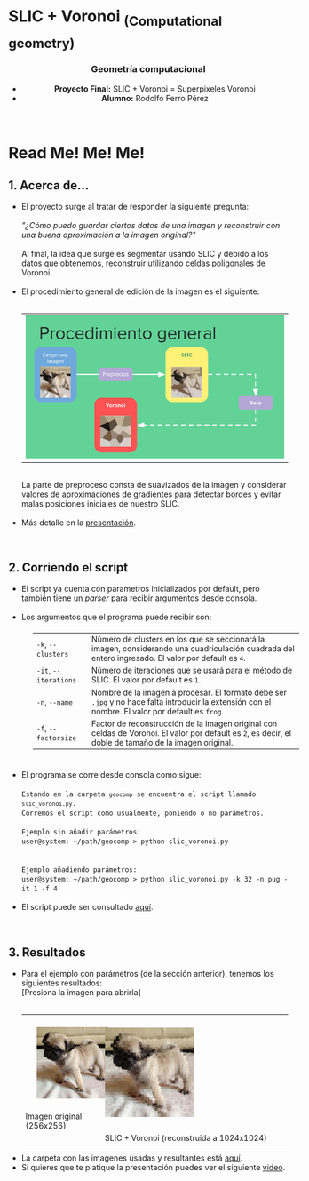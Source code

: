 # SLIC + Voronoi <sub>(Computational geometry)</sub>
<body>
		<header>
			<h3>Geometría computacional</h3>
			<ul>
				<li><b>Proyecto Final:</b> SLIC + Voronoi = Superpixeles Voronoi</li>
				<li><b>Alumno:</b> Rodolfo Ferro Pérez </li><br>
			</ul>
		</header>
		<h1>Read Me! Me! Me!</h1>
			<h2>1. Acerca de...</h2>
			<ul>
				<li>El proyecto surge al tratar de responder la siguiente pregunta:
					<br><br> <i>"¿Cómo puedo guardar ciertos datos de una imagen y reconstruir con una buena aproximación a la imagen original?"</i><br><br>
					Al final, la idea que surge es segmentar usando SLIC y debido a los datos que obtenemos, reconstruir utilizando celdas poligonales de Voronoi.
				</li><br>
				<li>El procedimiento general de edición de la imagen es el siguiente:<br><br>
					<table>
						<tr>
							<td><img src="https://raw.githubusercontent.com/RodolfoFerro/SLICVoronoi/master/imgs/readme/proc.png"></td>
						</tr>
					</table>
					<br>
					La parte de preproceso consta de suavizados de la imagen y considerar valores de aproximaciones de gradientes para detectar bordes y evitar malas posiciones iniciales de nuestro SLIC.</li><br>
					<li>Más detalle en la <a href="SLICVoronoi.pdf">presentación</a>.</li></ul>
			<br>
			<h2>2. Corriendo el script</h2>
			<ul>
				<li>El script ya cuenta con parametros inicializados por default, pero también tiene un <i>parser</i> para recibir argumentos desde consola. </li><br>
				<li>Los argumentos que el programa puede recibir son:
					<table width="70%" style="margin:20px;">
						<tr>
							<td><code>-k</code>, <code>--clusters</code></td>
							<td>Número de clusters en los que se seccionará la imagen, considerando una cuadriculación cuadrada del entero ingresado. El valor por default es <code>4</code>.</td>
						</tr>
						<tr>
							<td><code>-it</code>, <code>--iterations</code></td>
							<td>Número de iteraciones que se usará para el método de SLIC. El valor por default es <code>1</code>.</td>
						</tr>
						<tr>
							<td><code>-n</code>, <code>--name</code></td>
							<td>Nombre de la imagen a procesar. El formato debe ser <code>.jpg</code> y no hace falta introducir la extensión con el nombre. El valor por default es <code>frog</code>.</td>
						</tr>
						<tr>
							<td><code>-f</code>, <code>--factorsize</code></td>
							<td>Factor de reconstrucción de la imagen original con celdas de Voronoi. El valor por default es <code>2</code>, es decir, el doble de tamaño de la imagen original.</td>
						</tr>
					</table>
				</li><br>
				<li>El programa se corre desde consola como sigue: </li><br>
				<section>
					<code class="comment">Estando en la carpeta <code>geocomp</code> se encuentra el script llamado <code>slic_voronoi.py</code>.</code><br>
					<code class="comment">Corremos el script como usualmente, poniendo o no parámetros.</code><br><br>
					<code class="comment">Ejemplo sin añadir parámetros:</code>
					<section class="console">
						<code class="sys">user@system: </code><code class="command">~/path/geocomp > python slic_voronoi.py</code><br>
					</section><br><br>
					<code class="comment">Ejemplo añadiendo parámetros:</code>
					<section class="console">
						<code class="sys">user@system: </code><code class="command">~/path/geocomp > python slic_voronoi.py -k 32 -n pug -it 1 -f 4</code><br>
					</section>
				</section><br>
				<li>El script puede ser consultado <a href="slic_voronoi.py">aquí</a>.</li></ul>
			<br>
			<h2>3. Resultados</h2>
			<ul>
				<li>Para el ejemplo con parámetros (de la sección anterior), tenemos los siguientes resultados:<br>
					[Presiona la imagen para abrirla]<br><br>
					<table width="80%">
						<tr>
							<td><a href="imgs/pug.jpg"><img src="imgs/pug.jpg" style="padding:20px;"></a><br>Imagen original (256x256)</td>
							<td><a href="imgs/pugVoronoiSLIC.png"><img src="imgs/pugVoronoiSLIC.png" width="50%"></a></td>
						</tr>
						<tr>
							<td></td>
							<td>SLIC + Voronoi (reconstruida a 1024x1024)</td>
						</tr>
					</table>
				</li>
				<li>La carpeta con las imagenes usadas y resultantes está <a href="imgs/">aquí</a>.</li>
				<li>Si quieres que te platique la presentación puedes ver el siguiente <a href="https://www.youtube.com/watch?v=MImwrk-jDfw">video</a>.</li>
			</ul>
	</body>
